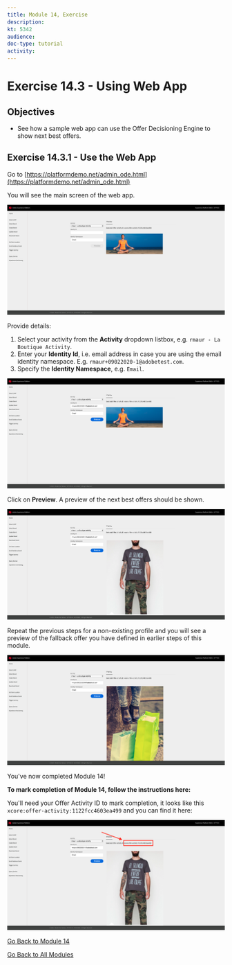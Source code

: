 ```yaml
---
title: Module 14, Exercise
description: 
kt: 5342
audience: 
doc-type: tutorial
activity: 
---
```


# Exercise 14.3 - Using Web App

## Objectives

* See how a sample web app can use the Offer Decisioning Engine to show next best offers.

## Exercise 14.3.1 - Use the Web App

Go to [https://platformdemo.net/admin_ode.html](https://platformdemo.net/admin_ode.html)

You will see the main screen of the web app.

![Web App 1](./images/webapp1.png)

Provide details:

   1. Select your activity from the **Activity** dropdown listbox, e.g. `rmaur - La Boutique Activity`.
   2. Enter your **Identity Id**, i.e. email address in case you are using the email identity namespace. E.g. `rmaur+09022020-1@adobetest.com`.
   3. Specify the **Identity Namespace**, e.g. `Email`.

![Web App 1a](./images/webapp1a.png)

Click on **Preview**. A preview of the next best offers should be shown.

![Web App 2](./images/webapp2.png)

Repeat the previous steps for a non-existing profile and you will see a preview of the fallback offer you have defined in earlier steps of this module.

![Web App 3](./images/webapp3.png)

You've now completed Module 14!

**To mark completion of Module 14, follow the instructions here:** <!--[How is completion measured?](./../../release/completion.md)-->

You'll need your Offer Activity ID to mark completion, it looks like this ``xcore:offer-activity:1122fcc4603ea499`` and you can find it here:

![demo](./images/webapp4.png)

[Go Back to Module 14](./README.md)

[Go Back to All Modules](../../README.md)
